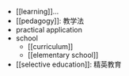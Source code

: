 - [[learning]]...
- [[pedagogy]]: 教学法
- practical application
- school
    - [[curriculum]]
    - [[elementary school]]
- [[selective education]]: 精英教育 
